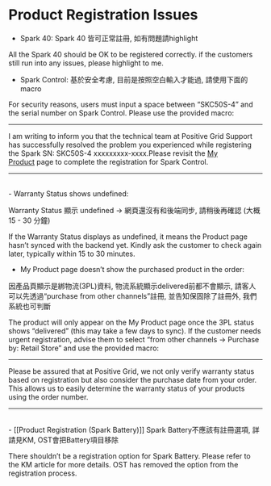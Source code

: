 # Product Registration Issues

- Spark 40:
Spark 40 皆可正常註冊, 如有問題請highlight  

All the Spark 40 should be OK to be registered correctly. if the customers still run into any issues, please highlight to me.
<br>
- Spark Control:
基於安全考慮, 目前是按照空白輸入才能過, 請使用下面的macro 

 For security reasons, users must input a space between “SKC50S-4” and the serial number on Spark Control. Please use the provided macro:  

---
I am writing to inform you that the technical team at Positive Grid Support has successfully resolved the problem you experienced while registering the Spark SN: SKC50S-4 xxxxxxxxx-xxxx.Please revisit the [My Product](https://member.positivegrid.com/my-product/device) page to complete the registration for Spark Control.  

---
<br>
- Warranty Status shows undefined:

Warranty Status 顯示 undefined -> 網頁還沒有和後端同步, 請稍後再確認 (大概15 - 30 分鐘)  

If the Warranty Status displays as undefined, it means the Product page hasn’t synced with the backend yet. Kindly ask the customer to check again later, typically within 15 to 30 minutes.
<br>
- My Product page doesn’t show the purchased product in the order:

 因產品頁顯示是綁物流(3PL)資料, 物流系統顯示delivered前都不會顯示, 請客人可以先透過“purchase from other channels”註冊, 並告知保固除了註冊外, 我們系統也可判斷
 
 The product will only appear on the My Product page once the 3PL status shows “delivered” (this may take a few days to sync). If the customer needs urgent registration, advise them to select “from other channels -> Purchase by: Retail Store” and use the provided macro:  

---
 Please be assured that at Positive Grid, we not only verify warranty status based on registration but also consider the purchase date from your order. This allows us to easily determine the warranty status of your products using the order number.  

---
<br>
- [[Product Registration (Spark Battery)]]
Spark Battery不應該有註冊選項, 詳請見KM, OST會把Battery項目移除  

There shouldn’t be a registration option for Spark Battery. Please refer to the KM article for more details. OST has removed the option from the registration process.